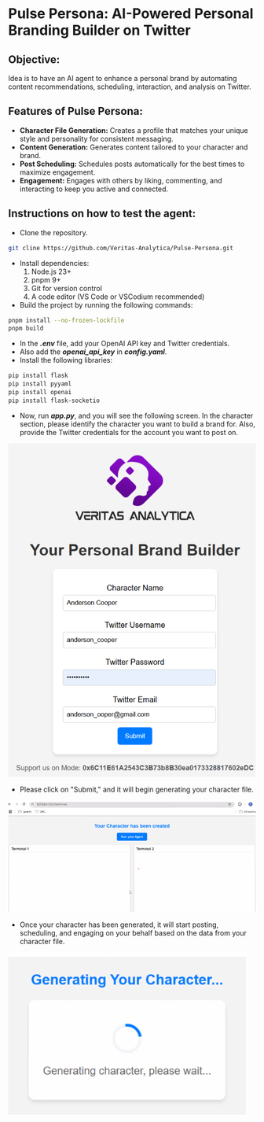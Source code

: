 # Pulse Persona: AI-Powered Personal Branding Builder on Twitter
## Objective:
Idea is to have an AI agent to enhance a  personal brand by automating content recommendations, scheduling, interaction, and analysis on Twitter.
## Features of Pulse Persona:
- **Character File Generation:** Creates a profile that matches your unique style and personality for consistent messaging.
- **Content Generation:** Generates content tailored to your character and brand.
- **Post Scheduling:** Schedules posts automatically for the best times to maximize engagement.
- **Engagement:** Engages with others by liking, commenting, and interacting to keep you active and connected.
## Instructions on how to test the agent:
- Clone the repository.
```bash
git cline https://github.com/Veritas-Analytica/Pulse-Persona.git
```
- Install dependencies:
    1. Node.js 23+
    2. pnpm 9+
    3. Git for version control
    4. A code editor (VS Code or VSCodium recommended)
- Build the project by running the following commands:
```bash
pnpm install --no-frozen-lockfile
pnpm build
```
- In the **_.env_** file, add your OpenAI API key and Twitter credentials.
- Also add the **_openai_api_key_** in **_config.yaml_**.
- Install the following libraries:
```bash
pip install flask
pip install pyyaml
pip install openai
pip install flask-socketio
```
- Now, run **_app.py_**, and you will see the following screen. In the character section, please identify the character you want to build a brand for. Also, provide the Twitter credentials for the account you want to post on.

![Input](images/input.png "User Input")
- Please click on "Submit," and it will begin generating your character file.

![Generating](images/generating.png "Generating Character")
- Once your character has been generated, it will start posting, scheduling, and engaging on your behalf based on the data from your character file.

![Creating](images/creating.png "Response Creation")